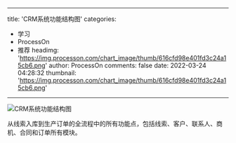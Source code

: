 
---
title: 'CRM系统功能结构图'
categories: 
 - 学习
 - ProcessOn
 - 推荐
headimg: 'https://img.processon.com/chart_image/thumb/616cfd98e401fd3c24a15cb6.png'
author: ProcessOn
comments: false
date: 2022-03-24 04:28:32
thumbnail: 'https://img.processon.com/chart_image/thumb/616cfd98e401fd3c24a15cb6.png'
---

<div>   
<img class="thumb" alt="CRM系统功能结构图" src="https://img.processon.com/chart_image/thumb/616cfd98e401fd3c24a15cb6.png" referrerpolicy="no-referrer">
<p>从线索入库到生产订单的全流程中的所有功能点，包括线索、客户、联系人、商机、合同和订单所有模块。</p>  
</div>
            